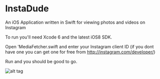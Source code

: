 InstaDude
=========

An iOS Application written in Swift for viewing photos and videos on Instagram

To run you'll need Xcode 6 and the latest iOS8 SDK. 

Open 'MediaFetcher.swift and enter your Instagram client ID (if you dont have one you can get one for free from http://instagram.com/developer/)

Run and you should be good to go.

![alt tag](http://ashleyrobinson.me/wp-content/uploads/2014/06/iOS-Simulator-Screen-Shot-20-Jun-2014-16.28.27.png)
